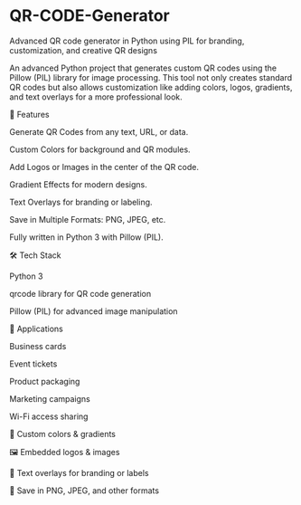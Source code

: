 # QR-CODE-Generator
Advanced QR code generator in Python using PIL for branding, customization, and creative QR designs


An advanced Python project that generates custom QR codes using the Pillow (PIL) library for image processing. This tool not only creates standard QR codes but also allows customization like adding colors, logos, gradients, and text overlays for a more professional look.

🚀 Features

Generate QR Codes from any text, URL, or data.

Custom Colors for background and QR modules.

Add Logos or Images in the center of the QR code.

Gradient Effects for modern designs.

Text Overlays for branding or labeling.

Save in Multiple Formats: PNG, JPEG, etc.

Fully written in Python 3 with Pillow (PIL).

🛠️ Tech Stack

Python 3

qrcode library for QR code generation

Pillow (PIL) for advanced image manipulation

📌 Applications

Business cards

Event tickets

Product packaging

Marketing campaigns

Wi-Fi access sharing

🎨 Custom colors & gradients

🖼 Embedded logos & images

📝 Text overlays for branding or labels

📂 Save in PNG, JPEG, and other formats
